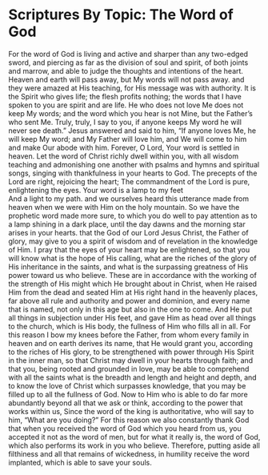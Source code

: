 <script setup>
    import MemorizationBlock from '../components/MemorizationBlock.vue';
</script>

# Scriptures By Topic: The Word of God

<MemorizationBlock title="Hebrews 4:12">
    For the word of God is living and active and sharper than any two-edged sword, and piercing as far as the division of soul and spirit, of both joints and marrow, and able to judge the thoughts and intentions of the heart.
</MemorizationBlock>

<MemorizationBlock title="Matthew 24:35">
    Heaven and earth will pass away, but My words will not pass away.
</MemorizationBlock>

<MemorizationBlock title="Luke 4:32">
    and they were amazed at His teaching, for His message was with authority.
</MemorizationBlock>

<MemorizationBlock title="John 6:63">
    It is the Spirit who gives life; the flesh profits nothing; the words that I have spoken to you are spirit and are life.
</MemorizationBlock>

<MemorizationBlock title="John 14:24">
    He who does not love Me does not keep My words; and the word which you hear is not Mine, but the Father’s who sent Me.
</MemorizationBlock>

<MemorizationBlock title="John 8:51">
    Truly, truly, I say to you, if anyone keeps My word he will never see death.”
</MemorizationBlock>

<MemorizationBlock title="John 14:23">
    Jesus answered and said to him, “If anyone loves Me, he will keep My word; and My Father will love him, and We will come to him and make Our abode with him.
</MemorizationBlock>

<MemorizationBlock title="Psalm 119:89">
    Forever, O Lord, Your word is settled in heaven.
</MemorizationBlock>

<MemorizationBlock title="Colossians 3:16">
    Let the word of Christ richly dwell within you, with all wisdom teaching and admonishing one another with psalms and hymns and spiritual songs, singing with thankfulness in your hearts to God.
</MemorizationBlock>

<MemorizationBlock title="Psalm 19:8">
    The precepts of the Lord are right, rejoicing the heart; The commandment of the Lord is pure, enlightening the eyes.
</MemorizationBlock>

<MemorizationBlock title="Psalm 119:105">
    Your word is a lamp to my feet <br />And a light to my path.
</MemorizationBlock>

<MemorizationBlock title="2 Peter 1:18-19">
    and we ourselves heard this utterance made from heaven when we were with Him on the holy mountain. So we have the prophetic word made more sure, to which you do well to pay attention as to a lamp shining in a dark place, until the day dawns and the morning star arises in your hearts.
</MemorizationBlock>

<MemorizationBlock title="Ephesians 1:17-23">
    that the God of our Lord Jesus Christ, the Father of glory, may give to you a spirit of wisdom and of revelation in the knowledge of Him. I pray that the eyes of your heart may be enlightened, so that you will know what is the hope of His calling, what are the riches of the glory of His inheritance in the saints, and what is the surpassing greatness of His power toward us who believe. These are in accordance with the working of the strength of His might which He brought about in Christ, when He raised Him from the dead and seated Him at His right hand in the heavenly places, far above all rule and authority and power and dominion, and every name that is named, not only in this age but also in the one to come. And He put all things in subjection under His feet, and gave Him as head over all things to the church, which is His body, the fullness of Him who fills all in all.
</MemorizationBlock>

<MemorizationBlock title="Ephesians 3:14-20">
    For this reason I bow my knees before the Father, from whom every family in heaven and on earth derives its name, that He would grant you, according to the riches of His glory, to be strengthened with power through His Spirit in the inner man, so that Christ may dwell in your hearts through faith; and that you, being rooted and grounded in love, may be able to comprehend with all the saints what is the breadth and length and height and depth, and to know the love of Christ which surpasses knowledge, that you may be filled up to all the fullness of God. Now to Him who is able to do far more abundantly beyond all that we ask or think, according to the power that works within us,
</MemorizationBlock>

<MemorizationBlock title="Ecclesiastes 8:4">
    Since the word of the king is authoritative, who will say to him, “What are you doing?”
</MemorizationBlock>

<MemorizationBlock title="1 Thessalonians 2:13">
    For this reason we also constantly thank God that when you received the word of God which you heard from us, you accepted it not as the word of men, but for what it really is, the word of God, which also performs its work in you who believe.
</MemorizationBlock>

<MemorizationBlock title="James 1:21">
    Therefore, putting aside all filthiness and all that remains of wickedness, in humility receive the word implanted, which is able to save your souls.
</MemorizationBlock>